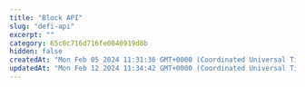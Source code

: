```yaml
---
title: "Block API"
slug: "defi-api"
excerpt: ""
category: 65c0c716d716fe0040919d8b
hidden: false
createdAt: "Mon Feb 05 2024 11:31:36 GMT+0000 (Coordinated Universal Time)"
updatedAt: "Mon Feb 12 2024 11:34:42 GMT+0000 (Coordinated Universal Time)"
---
```


